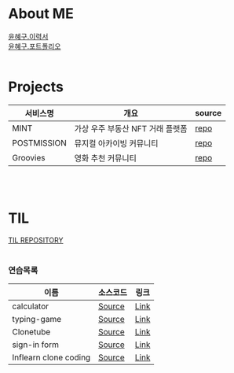 # About ME
[윤혜구.이력서](https://github.com/une9/une9/blob/1d7a24dc4d9a78d12b6a1d0a8fcaf9fc4313aefa/%EC%9C%A4%ED%98%9C%EA%B5%AC.%EC%9D%B4%EB%A0%A5%EC%84%9C.pdf) <br>
[윤혜구.포트폴리오](https://github.com/une9/une9/blob/f15432400509a47163b79451c5d8bb8cfe88a293/%EC%9C%A4%ED%98%9C%EA%B5%AC.%ED%8F%AC%ED%8A%B8%ED%8F%B4%EB%A6%AC%EC%98%A4.pdf)
<br>
<br>

# Projects
| 서비스명 | 개요 | source |
| - | - | - |
| MINT | 가상 우주 부동산 NFT 거래 플랫폼 | [repo](https://github.com/une9/MINT.git) |
| POSTMISSION | 뮤지컬 아카이빙 커뮤니티 | [repo](https://github.com/post-mission/frontend.git) |
| Groovies | 영화 추천 커뮤니티 | [repo](https://github.com/une9/Groovies.git) |
<br>
<br>

# TIL
[TIL REPOSITORY](https://github.com/une9/TIL)
<br>
<br>


### 연습목록

| 이름 | 소스코드 | 링크 |
| - | - | - |
| calculator | [Source](https://github.com/une9/calculator) | [Link](https://une9.github.io/calculator) |
| typing-game | [Source](https://github.com/une9/typing-game) | [Link](https://une9.github.io/typing-game) |
| Clonetube | [Source](https://github.com/une9/Clonetube) | [Link](https://une9.github.io/Clonetube) |
| sign-in form | [Source](https://github.com/une9/sign-in-form) | [Link](https://une9.github.io/sign-in-form) |
| Inflearn clone coding | [Source](https://github.com/une9/inflearnclonecoding) | [Link](https://une9.github.io/InflearnCloneCoding) |
